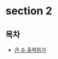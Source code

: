 # section 2

## 목차

- [큰 수 출력하기](https://github.com/ichbinmin2/Algorythm/blob/main/Inflearn-Algorythm/sec1/1-큰수출력하기/1-큰수출력하기.md)
